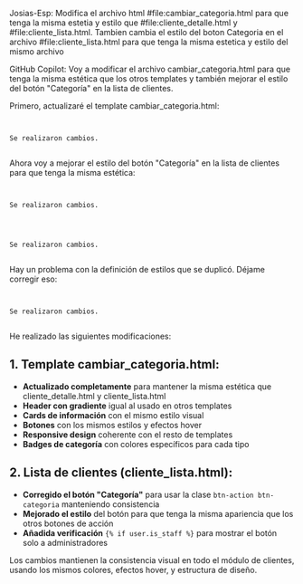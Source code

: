 Josias-Esp: Modifica el archivo html #file:cambiar_categoria.html para que tenga la misma estetia y estilo que #file:cliente_detalle.html y #file:cliente_lista.html. Tambien cambia el estilo del boton Categoria en el archivo #file:cliente_lista.html para que tenga la misma estetica y estilo del mismo archivo

GitHub Copilot: Voy a modificar el archivo cambiar_categoria.html para que tenga la misma estética que los otros templates y también mejorar el estilo del botón "Categoría" en la lista de clientes.

Primero, actualizaré el template cambiar_categoria.html: 
```


Se realizaron cambios.


```
Ahora voy a mejorar el estilo del botón "Categoría" en la lista de clientes para que tenga la misma estética: 
```


Se realizaron cambios.


```

```


Se realizaron cambios.


```
Hay un problema con la definición de estilos que se duplicó. Déjame corregir eso: 
```


Se realizaron cambios.


```
He realizado las siguientes modificaciones:

## 1. Template cambiar_categoria.html:
- **Actualizado completamente** para mantener la misma estética que cliente_detalle.html y cliente_lista.html
- **Header con gradiente** igual al usado en otros templates
- **Cards de información** con el mismo estilo visual
- **Botones** con los mismos estilos y efectos hover
- **Responsive design** coherente con el resto de templates
- **Badges de categoría** con colores específicos para cada tipo

## 2. Lista de clientes (cliente_lista.html):
- **Corregido el botón "Categoría"** para usar la clase `btn-action btn-categoria` manteniendo consistencia
- **Mejorado el estilo** del botón para que tenga la misma apariencia que los otros botones de acción
- **Añadida verificación** `{% if user.is_staff %}` para mostrar el botón solo a administradores

Los cambios mantienen la consistencia visual en todo el módulo de clientes, usando los mismos colores, efectos hover, y estructura de diseño.